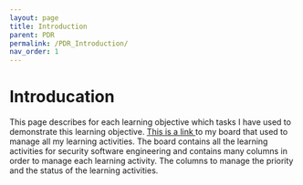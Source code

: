 ```yaml
---
layout: page
title: Introduction
parent: PDR
permalink: /PDR_Introduction/
nav_order: 1
---
```

# Introducation
This page describes for each learning objective which tasks I have used to demonstrate this learning objective. 
[This is a link ](https://www.notion.so/1e66815d55d744b8916767f60a33cd2b?v=b860f27539a24a9cbf969409785aeb1e) to my board that used to manage all my learning activities.
The board contains all the learning activities for security software engineering and contains many columns in order to manage each learning activity. The columns to manage the priority and the status of the learning activities.

